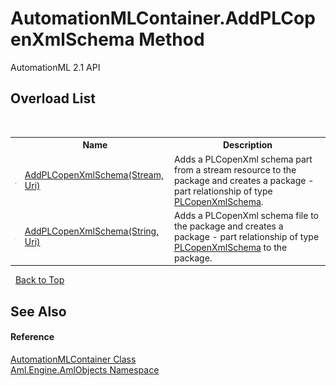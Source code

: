 # AutomationMLContainer.AddPLCopenXmlSchema Method 
AutomationML 2.1 API 


## Overload List
&nbsp;<table><tr><th></th><th>Name</th><th>Description</th></tr><tr><td>![Public method](media/pubmethod.gif "Public method")</td><td><a href="M_Aml_Engine_AmlObjects_AutomationMLContainer_AddPLCopenXmlSchema">AddPLCopenXmlSchema(Stream, Uri)</a></td><td>
Adds a PLCopenXml schema part from a stream resource to the package and creates a package - part relationship of type <a href="F_Aml_Engine_AmlObjects_AutomationMLContainer_RelationshipType_PLCopenXmlSchema">PLCopenXmlSchema</a>.</td></tr><tr><td>![Public method](media/pubmethod.gif "Public method")</td><td><a href="M_Aml_Engine_AmlObjects_AutomationMLContainer_AddPLCopenXmlSchema_1">AddPLCopenXmlSchema(String, Uri)</a></td><td>
Adds a PLCopenXml schema file to the package and creates a package - part relationship of type <a href="F_Aml_Engine_AmlObjects_AutomationMLContainer_RelationshipType_PLCopenXmlSchema">PLCopenXmlSchema</a> to the package.</td></tr></table>&nbsp;
<a href="#automationmlcontainer.addplcopenxmlschema-method">Back to Top</a>

## See Also


#### Reference
<a href="T_Aml_Engine_AmlObjects_AutomationMLContainer">AutomationMLContainer Class</a><br /><a href="N_Aml_Engine_AmlObjects">Aml.Engine.AmlObjects Namespace</a><br />